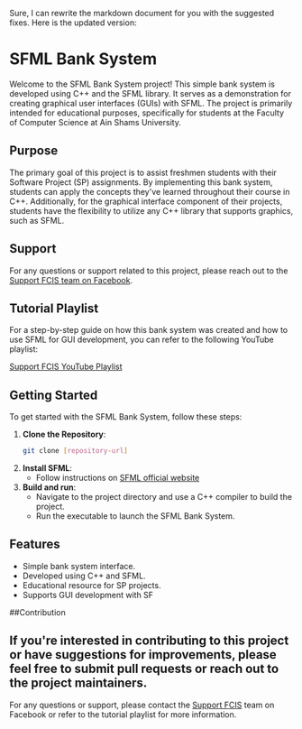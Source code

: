 Sure, I can rewrite the markdown document for you with the suggested fixes. Here is the updated version:

# SFML Bank System

Welcome to the SFML Bank System project! This simple bank system is developed using C++ and the SFML library. It serves as a demonstration for creating graphical user interfaces (GUIs) with SFML. The project is primarily intended for educational purposes, specifically for students at the Faculty of Computer Science at Ain Shams University.

## Purpose

The primary goal of this project is to assist freshmen students with their Software Project (SP) assignments. By implementing this bank system, students can apply the concepts they've learned throughout their course in C++. Additionally, for the graphical interface component of their projects, students have the flexibility to utilize any C++ library that supports graphics, such as SFML.

## Support

For any questions or support related to this project, please reach out to the [Support FCIS team on Facebook](https://www.facebook.com/SUPPORT.FCIS).

## Tutorial Playlist

For a step-by-step guide on how this bank system was created and how to use SFML for GUI development, you can refer to the following YouTube playlist:

[Support FCIS YouTube Playlist](https://www.youtube.com/watch?v=E17Yz4ce8f0&list=PLzjOuek4I_nCpJRzcCmlCjkXdTYUquG4w)

## Getting Started

To get started with the SFML Bank System, follow these steps:

1. **Clone the Repository**: 
   ```bash
   git clone [repository-url]
   ```
2. **Install SFML**:
   - Follow instructions on [SFML official website](https://www.sfml-dev.org/index.php)
3. **Build and run**:
   - Navigate to the project directory and use a C++ compiler to build the project.
   - Run the executable to launch the SFML Bank System.

## Features

- Simple bank system interface.
- Developed using C++ and SFML.
- Educational resource for SP projects.
- Supports GUI development with SF

##Contribution

   If you're interested in contributing to this project or have suggestions for improvements, please feel free to submit pull requests or reach out to the project maintainers.
---
For any questions or support, please contact the [Support FCIS](https://www.facebook.com/SUPPORT.FCIS) team on Facebook or refer to the tutorial playlist for more information.



